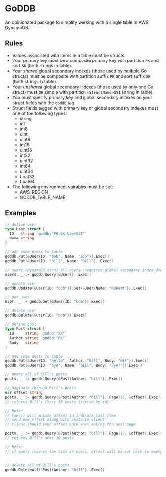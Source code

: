 # GoDDB
An opinionated package to simplify working with a single table in AWS DynamoDB.

## Rules
- Values associated with items in a table must be structs.
- Your primary key must be a composite primary key with partition `PK` and sort `SK` (both strings in table).
- Your *shared* global secondary indexes (those used by multiple Go structs) must be composite with partition suffix `PK` and sort suffix `SK` (both strings in table).
- Your *unshared* global secondary indexes (those used by only one Go struct) must be simple with partition `<StructName>GSI` (string in table). 
- You must specify primary key and global secondary indexes on your struct fields with the `goddb` tag.
- Struct fields tagged with primary key or global secondary indexes must one of the following types:
    - string
    - int
    - int8
    - uint
    - uint8
    - int16
    - uint16
    - int32
    - uint32
    - int64
    - uint64
    - float32
    - float64
- The following environment vairables must be set:
    - AWS_REGION
    - GODDB_TABLE_NAME

## Examples
```go
// define user
type User struct {
  ID   string `goddb:"PK,SK,UserGSI"`
  Name string
}

// add some users to table
goddb.Put(&User{ID: "bob", Name: "Bob"}).Exec()
goddb.Put(&User{ID: "bill", Name: "Bill"}).Exec()

// query (DynamoDB scan) all users (requires global secondary index UserGSI)
users, _ := goddb.Query(&User{}).Exec()

// update user
goddb.Update(&User{ID: "bob"}).Set(&User{Name: "Robert"}).Exec()

// get user
user, _ := goddb.Get(&User{ID: "bob"}).Exec()

// delete user
goddb.Delete(&User{ID: "bob"}).Exec()

// define post
type Post struct {
  ID     string `goddb:"SK"`
  Author string `goddb:"PK"`
  Body   string
}

// add some posts to table
goddb.Put(&User{ID: "hello", Author: "bill", Body: "Hi!"}).Exec()
goddb.Put(&User{ID: "bye", Name: "bill", Body: "Bye!"}).Exec()

// query all of Bill's posts
posts, _ := goddb.Query(&Post{Author: "bill"}).Exec()

// paginate through Bill's posts
var offset string
posts, _ := goddb.Query(&Post{Author: "bill"}).Page(10, &offset).Exec()
// returns Bill's first 10 posts (sorted by id)

// Note:
// Exec() will mutate offset to indicate last item
// send new offset along with posts to client
// client should send offset back when asking for next page

posts, _ := goddb.Query(&Post{Author: "bill"}).Page(10, &offset).Exec()
// returns Bill's next 10 posts

// Note:
// if query reaches the last of posts, offset will be set back to empty string


// delete all of Bill's posts
goddb.DeleteAll(&Post{Author: "bill"}).Exec()
```
